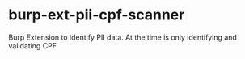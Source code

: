 # burp-ext-pii-cpf-scanner
Burp Extension to identify PII data. At the time is only identifying and validating CPF
